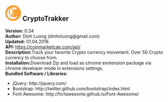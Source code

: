 <html>
    <head>
    </head>
    <body>
        <h2><img src="/images/cryptocoin.png" style="width: 50px; height: 50px"> CryptoTrakker</h2>
        <div><b>Version:</b> 0.34</div>
        <div><b>Author:</b> Dinh Luong (dinhnluong@gmail.com)</div>
        <div><b>Updated:</b> 01.04.2018</div>
        <div><b>API: </b><a href="https://coinmarketcap.com/api/" target="blank">https://coinmarketcap.com/api/</a></div>
        <div><b>Description:</b>Track your favorite Crypto currency movement. Over 50 Crypto currency to choose from.</div>
        <div><b>Installation:</b>Download Zip and load as chrome exntension package via chrome developer mode in extensions settings. </div>
        <div><b>Bundled Software / Libraries:</b></div>  
                 <div>
            <ul>
                <li>jQuery: http://jquery.com/</li>
                <li>Bootstrap: http://twitter.github.com/bootstrap/index.html</li>
                <li>Font Awesome: http://fortawesome.github.io/Font-Awesome/</li>
            </ul>
        </div>
   </body>
</html>
